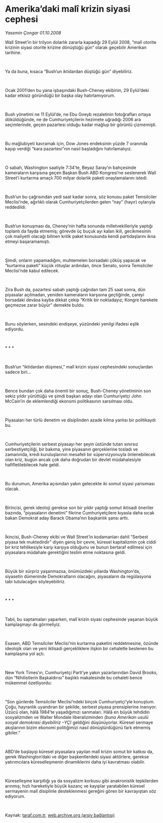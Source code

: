 # Amerika’daki malî krizin siyasi cephesi

*Yasemin Çongar 01.10.2008*

<div class="taraf_structure_2col_1zq">
<div class="margen_n">



 <p></p><p>Wall Street’in bir trilyon dolarlık zararla kapadığı 29 Eylül 2008, “malî otorite krizinin siyasi otorite krizine dönüştüğü gün” olarak geçebilir Amerikan tarihine. </p><br/>
<p>Ya da buna, kısaca “Bush’un iktidardan düştüğü gün” diyebiliriz.</p><br/>
<p>Ocak 2001’den bu yana işbaşındaki Bush-Cheney ekibinin, 29 Eylül’deki kadar etkisiz göründüğü bir başka olay hatırlamıyorum. </p><br/>
<p>Bush yönetimi ne 11 Eylül’de, ne Ebu Gıreyb rezaletinin fotoğrafları ortaya döküldüğünde, ne de Cumhuriyetçilerin hezimete uğradığı 2006 ara seçimlerinde, geçen pazartesi olduğu kadar mağlup bir görüntü çizmemişti.</p><br/>
<p>Bu mağlubiyeti kavramak için, Dow Jones endeksinin yüzde 7 oranında kayıp verdiği “kara pazartesi”nin nasıl başladığını hatırlamalıyız.</p><br/>
<p>O sabah, Washington saatiyle 7:34’te, Beyaz Saray’ın bahçesinde kameraların karşısına geçen Başkan Bush ABD Kongresi’ne seslenerek Wall Street’i kurtarma amaçlı 700 milyar dolarlık paketi onaylamalarını istedi.</p><br/>
<p>Bush’un bu çağrısından yedi saat kadar sonra, söz konusu paket Temsilciler Meclisi’nde, ağırlıklı olarak Cumhuriyetçilerden gelen “nay” (hayır) oylarıyla reddedildi. </p><br/>
<p>Bush’un konuşması da, Cheney’nin hafta sonunda milletvekilleriyle yaptığı toplantı da fayda etmemiş; görevde üç buçuk ayı kalan ikili, gecikmesinin çok maliyetli olacağı bilinen kritik paket konusunda kendi partidaşlarını ikna etmeyi başaramamıştı.</p><br/>
<p>Şimdi, onların yapamadığını, muhtemelen borsadaki çöküş yapacak ve “kurtarma paketi” küçük rötuşlar ardından, önce Senato, sonra Temsilciler Meclisi’nde kabul edilecek.</p><br/>
<p>Zira Bush da, pazartesi sabah yaptığı çağrıdan tam 25 saat sonra, dün piyasalar açılmadan, yeniden kameraların karşısına geçtiğinde, çareyi borsadaki devâsa kayba dikkat çekip “Kritik bir noktadayız; Kongre harekete geçmezse zarar büyür” demekte buldu.</p><br/>
<p>Bunu söylerken, sesindeki endişeye, yüzündeki yenilgi ifadesi eşlik ediyordu.</p><b><br/>
</b><p>* * *</p><br/>
<p>Bush’un “iktidardan düşmesi,” malî krizin siyasi cephesindeki sonuçlardan sadece biri...</p><br/>
<p>Bence bundan çok daha önemli bir sonuç, Bush-Cheney yönetiminin son sekiz yıldır yürüttüğü ve şimdi başkan adayı olan Cumhuriyetçi John McCain’in de eklemlendiği ekonomi politikasının sarsılması oldu.</p><br/>
<p>Piyasaları her türlü denetim ve disiplinden azade kılma yanlısı bir politikaydı bu.</p><br/>
<p>Cumhuriyetçilerin serbest piyasayı her şeyin üstünde tutan sınırsız serbestiyetçiliği, bir bakıma, yine piyasanın gerçeklerine tosladı ve zamanında, kredi kuruluşlarının mesafeli bir süpervizyonuyla önlenebilecek olan kriz, bugün ancak çok daha doğrudan bir devlet müdahalesiyle hafifletilebilecek hale geldi.</p><br/>
<p>Bu durumun, Amerika açısından yakın gelecekte iki somut siyasi yansıması olacak.</p><br/>
<p>Birincisi, gerek ideoloji gerekse son bir yıldır yaptığı somut iktisadi öneriler bazında, “piyasaların denetimi” fikrine Cumhuriyetçilere kıyasla daha sıcak bakan Demokrat aday Barack Obama’nın başkanlık şansı arttı.</p><br/>
<p>İkincisi, Bush-Cheney ekibi ve Wall Street’in kodamanları dahil “Serbest piyasa tek muktedirdir” diyen geniş bir çevre, küresel kapitalizmin çok ciddi bir kriz tehlikesiyle karşı karşıya olduğunu ve bunun bertaraf edilmesi için piyasalara müdahale gerektiğini teslim etme noktasına geldi.</p><br/>
<p>Büyük bir sürpriz yaşanmazsa, önümüzdeki yıllarda Washington’da, siyasetin dümeninde Demokratların olacağını, piyasaların da regülasyona tabi tutulacağını söyleyebiliriz.</p><b><br/>
</b><p>* * *</p><br/>
<p>Tabii, bu saptamaları yaparken, malî krizin siyasi cephesinde yaşanan büyük kamplaşmayı da görmeliyiz.</p><br/>
<p>Esasen, ABD Temsilciler Meclisi’nin kurtarma paketini reddetmesine, özünde ideolojik olan ve yeni iktisadi gerçekliklere ilişkin bir cehaletle beslenen bu kamplaşma yol açtı.</p><i><br/>
</i><p>New York Times’ın, Cumhuriyetçi Parti’ye yakın yazarlarından David Brooks, dün “Nihilistlerin Başkaldırısı” başlıklı makalesinde bu cehaleti bence mükemmel özetliyordu:</p><br/>
<p>“Son günlerde Temsilciler Meclisi’ndeki birçok Cumhuriyetçi’yle konuştum. Çoğu, hayranlık uyandıran bir şekilde, serbest piyasa prensiplerine inanıyor. Üzücü olan, hâlâ 1984’te yaşadığımızı sanmaları. Hâlâ en büyük tehdidin sosyalizmden ve Walter Mondale liberalizminden <i>(buna Amerikan usulü sosyal demokrasi diyebiliriz –YÇ)</i> geldiğini düşünüyorlar. Küresel sermaye akışlarının bizim ekonomi politiğimizi nasıl dönüştürdüğünü fark etmemiş gibiler.”</p><br/>
<p>ABD’de başlayıp küresel piyasalara yayılan malî krizin somut bir katkısı da, gerek Washington’daki ve diğer başkentlerdeki siyasi aktörlere, gerekse yatırımcılara küreselleşmenin dinamiklerini daha iyi kavratması olabilir.</p><br/>
<p>Küreselleşme karşıtlığı ya da sosyalizm korkusu gibi anakronistik tepkilerden arınmış; hızlı hareketiyle büyük kazanç ve kayıplar yaratabilen küresel sermayenin malî disiplinle desteklenmesi gereğini gören bir kavrayıştan söz ediyorum.</p>

<br/>


<div id="taraf_not">
</div>

</div>


</div>

Kaynak: [taraf.com.tr](http://www.taraf.com.tr:80/makale/2104.htm), [web.archive.org (arşiv bağlantısı)](http://web.archive.org/web/20081018170419/http://www.taraf.com.tr:80/makale/2104.htm)
